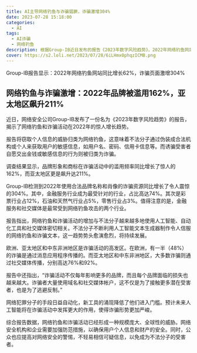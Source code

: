 ```yaml
---
title: AI主导网络钓鱼与诈骗猖獗，诈骗激增304%
date: 2023-07-28 15:18:00
categories:
  - AI
tags:
  - AI诈骗
  - 网络钓鱼
description: 根据Group-IB近日发布的报告《2023年数字风险趋势》，2022年网络钓鱼网站同比增长62%，诈骗页面激增304%。
cover: https://s2.loli.net/2023/07/28/6iLHmxOphqzICMB.png
---
```


Group-IB报告显示：2022年网络钓鱼网站同比增长62%，诈骗页面激增304%

## 网络钓鱼与诈骗激增：2022年品牌被滥用162%，亚太地区飙升211%

近日，网络安全公司Group-IB发布了一份名为《2023年数字风险趋势》的报告，揭示了网络钓鱼和诈骗活动在2022年的惊人增长趋势。

报告将窃取个人信息的威胁归类为网络钓鱼，这意味着不法分子通过伪装成合法机构或个人来获取用户的敏感信息，如用户名、密码、信用卡信息等。而诱骗受害者自愿交出金钱或敏感信息的行为则被归类为诈骗。

调查结果显示，品牌形象和商标在诈骗活动中的滥用频率同比增长了惊人的162%，而亚太地区更是飙升达211%。

Group-IB检测到2022年使用合法品牌名称和肖像的诈骗资源同比增长了令人震惊的304%。其中，金融服务行业成为最受针对的行业，占比高达74%。其次是彩票行业占12%，石油和天然气行业占5%，零售行业占3%。值得注意的是，金融服务和社交媒体是最常受到网络钓鱼攻击的两个行业。

报告指出，网络钓鱼和诈骗活动的增加与不法分子越来越多地使用人工智能、自动化工具和社交媒体密切相关。不法分子不断利用人工智能文本生成器制作令人信服的网络钓鱼和诈骗文本，这一趋势势头愈演愈烈，将持续发展。

欧洲、亚太地区和中东非洲地区是诈骗活动的高发区。在欧洲，有一半（48%）的诈骗是通过消息应用程序传播的。而亚太地区和中东非洲地区，大多数诈骗则通过社交媒体传播，分别高达76%和92%。

报告中还指出，“诈骗活动不仅每年影响更多的品牌，而且每个品牌面临的损失也越来越大。诈骗者大量使用域名和社交媒体帐户，这不仅是为了接触更多潜在受害者，也是为了逃避反制。”

网络犯罪分子的手段日益自动化，新工具的涌现降低了他们进入门槛。预计未来人工智能将在诈骗活动中发挥更大的作用，使得诈骗形势更加严峻。

综合报告数据，网络钓鱼和诈骗活动已经形成一种规模庞大、全球性的威胁。网络安全机构和企业需要加强防范措施，以确保用户个人信息和财产的安全。同时，公众也应提高对网络安全的警惕，不轻易相信可疑信息，以免成为不法分子的受害者。

